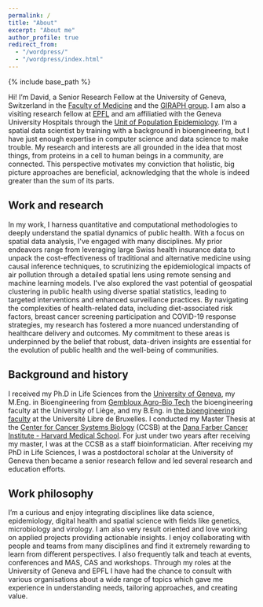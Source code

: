 ```yaml
---
permalink: /
title: "About"
excerpt: "About me"
author_profile: true
redirect_from: 
  - "/wordpress/"
  - "/wordpress/index.html"
---
```


{% include base_path %}

Hi! I’m David, a Senior Research Fellow at the University of Geneva, 
Switzerland in the [Faculty of Medicine](https://www.unige.ch/medecine/) 
and the [GIRAPH group](https://www.giraph.org/). 
I am also a visiting research fellow at [EPFL](https://www.epfl.ch/labs/lgb/geome/) 
and am affiliatied with the Geneva University Hospitals through 
the [Unit of Population Epidemiology](https://www.hug.ch/medecine-premier-recours/uep).
I’m a spatial data scientist by training with a background in bioengineering, 
but I have just enough expertise in computer science and data science to make trouble.
My research and interests are all grounded in the idea that most things, 
from proteins in a cell to human beings in a community, are connected. This perspective 
motivates my conviction that holistic, big picture approaches are beneficial, acknowledging
that the whole is indeed greater than the sum of its parts.



## Work and research
In my work, I harness quantitative and computational methodologies to deeply understand
the spatial dynamics of public health. With a focus on spatial data analysis,
I've engaged with many disciplines. My prior endeavors range from leveraging large
Swiss health insurance data to unpack the cost-effectiveness of traditional and
alternative medicine using causal inference techniques, to scrutinizing the
epidemiological impacts of air pollution through a detailed spatial lens using
remote sensing and machine learning models. I've also explored the vast potential
of geospatial clustering in public health using diverse spatial statistics, leading
to targeted interventions and enhanced surveillance practices. By navigating the
complexities of health-related data, including diet-associated risk factors, breast cancer screening participation
and COVID-19 response strategies, my research has fostered a more nuanced
understanding of healthcare delivery and outcomes. My commitment to these areas is
underpinned by the belief that robust, data-driven insights are essential for the
evolution of public health and the well-being of communities.



## Background and history
I received my Ph.D in Life Sciences from the [University of Geneva](https://lifesciencesphd.unige.ch/), my M.Eng. in Bioengineering from [Gembloux Agro-Bio Tech](https://www.gembloux.uliege.be/cms/c_4039827/en/gembloux-agro-bio-tech) the bioengineering faculty at the University of Liège, and my B.Eng. in [the bioengineering faculty](https://www.ulb.be/en/programme/ba-irbi-1) at the Université Libre de Bruxelles. I conducted my Master Thesis at the [Center for Cancer Systems Biology](https://ccsb.dana-farber.org/) (CCSB) at the [Dana Farber Cancer Institute - Harvard Medical School](https://www.dana-farber.org/). For just under two years after receiving my master, I was at the CCSB as a staff bioinformatician. After receiving my PhD in Life Sciences, I was a postdoctoral scholar at the University of Geneva then became a senior research fellow and led several research and education efforts.

## Work philosophy
I’m a curious and enjoy integrating disciplines like data science, epidemiology, digital health and spatial science with fields like genetics, microbiology and virology. I am also very result oriented and love working on applied projects providing actionable insights. I enjoy collaborating with people and teams from many disciplines and find it extremely rewarding to learn from different perspectives. I also frequently talk and teach at events, conferences and MAS, CAS and workshops. 
Through my roles at the University of Geneva and EPFL I have had the chance to consult
with various organisations about a wide range of topics which gave me experience in
understanding needs, tailoring approaches, and creating value. 

